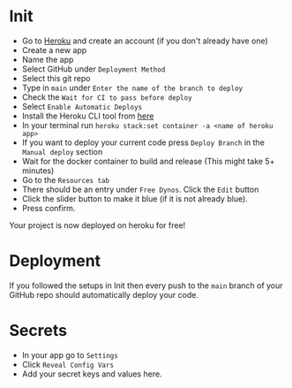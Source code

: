 # Init

* Go to [Heroku](https://www.heroku.com/) and create an account (if you don't already have one)
* Create a new app
* Name the app
* Select GitHub under `Deployment Method`
* Select this git repo
* Type in `main` under `Enter the name of the branch to deploy`
* Check the `Wait for CI to pass before deploy`
* Select `Enable Automatic Deploys`
* Install the Heroku CLI tool from [here](https://devcenter.heroku.com/articles/heroku-cli)
* In your terminal run `heroku stack:set container -a <name of heroku app>`
* If you want to deploy your current code press `Deploy Branch` in the `Manual deploy` section
* Wait for the docker container to build and release (This might take 5+ minutes)
* Go to the `Resources tab`
* There should be an entry under `Free Dynos`. Click the `Edit` button
* Click the slider button to make it blue (if it is not already blue).
* Press confirm.

Your project is now deployed on heroku for free!

# Deployment

If you followed the setups in Init then every push to the `main` branch of your GitHub repo should
automatically deploy your code.


# Secrets
* In your app go to `Settings`
* Click `Reveal Config Vars`
* Add your secret keys and values here.
